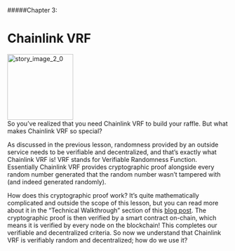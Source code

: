 #####Chapter 3:

# Chainlink VRF

<ContentWrapp>
  <div class="imgContainer">
    <img alt="story_image_2_0" src="/images/chapter/man.svg" width="150px" height="150px">
  </div>

  <div class="itemsContainer">
    <div class="item-text">
     So you’ve realized that you need Chainlink VRF to build your raffle. But what makes Chainlink VRF so special?
    </div>
  </div>
</ContentWrapp>

As discussed in the previous lesson, randomness provided by an outside service needs to be verifiable and decentralized, and that’s exactly what Chainlink VRF is! VRF stands for Verifiable Randomness Function. Essentially Chainlink VRF provides cryptographic proof alongside every random number generated that the random number wasn’t tampered with (and indeed generated randomly).

How does this cryptographic proof work? It’s quite mathematically complicated and outside the scope of this lesson, but you can read more about it in the “Technical Walkthrough” section of this [blog post](https://blog.chain.link/chainlink-vrf-on-chain-verifiable-randomness/). The cryptographic proof is then verified by a smart contract on-chain, which means it is verified by every node on the blockchain! This completes our verifiable and decentralized criteria. So now we understand that Chainlink VRF is verifiably random and decentralized; how do we use it?

